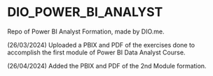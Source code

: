 # DIO_POWER_BI_ANALYST
Repo of Power BI Analyst Formation, made by DIO.me.

(26/03/2024)
Uploaded a PBIX and PDF of the exercises done to accomplish the first module of Power BI Data Analyst Course.

(26/04/2024)
Added the PBIX and PDF of the 2nd Module formation.
